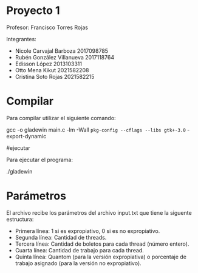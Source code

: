# Proyecto 1

Profesor:
  Francisco Torres Rojas

Integrantes:
  - Nicole Carvajal Barboza 2017098785
  - Rubén González Villanueva 2017118764
  - Edisson López 2013103311
  - Otto Mena Kikut 2021582208
  - Cristina Soto Rojas 2021582215

# Compilar

Para compilar utilizar el siguiente comando:

 gcc -o gladewin main.c -lm -Wall `pkg-config --cflags --libs gtk+-3.0` -export-dynamic

#ejecutar

Para ejecutar el programa:

 ./gladewin

# Parámetros

 El archivo recibe los parámetros del archivo input.txt que tiene la siguente estructura:

 - Primera línea: 1 si es expropiativo, 0 si es no expropiativo.
 - Segunda línea: Cantidad de threads.
 - Tercera línea: Cantidad de boletos para cada thread (número entero).
 - Cuarta línea: Cantidad de trabajo para cada thread.
 - Quinta línea: Quantom (para la versión expropiativa) o porcentaje de trabajo asignado (para la versión no expropiativo).
